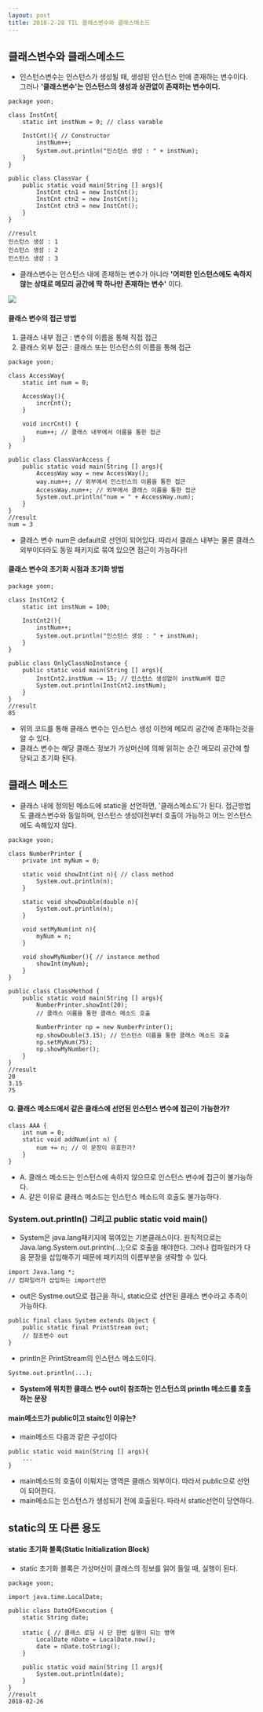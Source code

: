 ```yaml
---
layout: post
title: 2018-2-28 TIL 클래스변수와 클래스메소드
---
```

## 클래스변수와 클래스메소드

- 인스턴스변수는 인스턴스가 생성될 때, 생성된 인스턴스 안에 존재하는 변수이다. 그러나 **'클래스변수'는 인스턴스의 생성과 상관없이 존재하는 변수이다.**

```
package yoon;

class InstCnt{
    static int instNum = 0; // class varable

    InstCnt(){ // Constructor
        instNum++;
        System.out.println("인스턴스 생성 : " + instNum);
    }
}

public class ClassVar {
    public static void main(String [] args){
        InstCnt ctn1 = new InstCnt();
        InstCnt ctn2 = new InstCnt();
        InstCnt ctn3 = new InstCnt();
    }
}

//result
인스턴스 생성 : 1
인스턴스 생성 : 2
인스턴스 생성 : 3
```
- 클래스변수는 인스턴스 내에 존재하는 변수가 아니라 **'어떠한 인스턴스에도 속하지 않는 상태로 메모리 공간에 딱 하나만 존재하는 변수'** 이다.


![](https://github.com/jaeyeon93/jaeyeon93.github.io/blob/master/images/classVar1.jpeg?raw=true)


#### 클래스 변수의 접근 방법
1. 클래스 내부 접근 : 변수의 이름을 통해 직접 접근
2. 클래스 외부 접근 : 클래스 또는 인스턴스의 이름을 통해 접근

```
package yoon;

class AccessWay{
    static int num = 0;

    AccessWay(){
        incrCnt();
    }

    void incrCnt() {
        num++; // 클래스 내부에서 이름을 통한 접근
    }
}

public class ClassVarAccess {
    public static void main(String [] args){
        AccessWay way = new AccessWay();
        way.num++; // 외부에서 인스턴스의 이름을 통한 접근
        AccessWay.num++; // 외부에서 클래스 이름을 통한 접근
        System.out.println("num = " + AccessWay.num);
    }
}
//result
num = 3
```
- 클래스 변수 num은 default로 선언이 되어있다. 따라서 클래스 내부는 물론 클래스 외부이더라도 동일 패키지로 묶여 있으면 접근이 가능하다!!

#### 클래스 변수의 초기화 시점과 초기화 방법

```
package yoon;

class InstCnt2 {
    static int instNum = 100;

    InstCnt2(){
        instNum++;
        System.out.println("인스턴스 생성 : " + instNum);
    }
}

public class OnlyClassNoInstance {
    public static void main(String [] args){
        InstCnt2.instNum -= 15; // 인스턴스 생성없이 instNum에 접근
        System.out.println(InstCnt2.instNum);
    }
}
//result
85
```
- 위의 코드를 통해 클래스 변수는 인스턴스 생성 이전에 메모리 공간에 존재하는것을 알 수 있다.
- 클래스 변수는 해당 클래스 정보가 가상머신에 의해 읽히는 순간 메모리 공간에 할당되고 초기화 된다.

## 클래스 메소드

- 클래스 내에 정의된 메소드에 static을 선언하면, '클래스메소드'가 된다. 접근방법도 클래스변수와 동일하며, 인스턴스 생성이전부터 호출이 가능하고 어느 인스턴스에도 속해있지 않다.

```
package yoon;

class NumberPrinter {
    private int myNum = 0;

    static void showInt(int n){ // class method
        System.out.println(n);
    }

    static void showDouble(double n){
        System.out.println(n);
    }

    void setMyNum(int n){
        myNum = n;
    }

    void showMyNumber(){ // instance method
        showInt(myNum);
    }
}

public class ClassMethod {
    public static void main(String [] args){
        NumberPrinter.showInt(20);
        // 클래스 이름을 통한 클래스 메소드 호출

        NumberPrinter np = new NumberPrinter();
        np.showDouble(3.15); // 인스턴스 이름을 통한 클래스 메소드 호출
        np.setMyNum(75);
        np.showMyNumber();
    }
}
//result
20
3.15
75
```

#### Q. 클래스 메소드에서 같은 클래스에 선언된 인스턴스 변수에 접근이 가능한가?
```
class AAA {
	int num = 0;
    static void addNum(int n) {
    	num += n; // 이 문장이 유효한가?
    }
}
```

- A. 클래스 메소드는 인스턴스에 속하지 않으므로 인스턴스 변수에 접근이 불가능하다.
- A. 같은 이유로 클래스 메소드는 인스턴스 메소드의 호출도 불가능하다.

### System.out.println() 그리고 public static void main()

- System은 java.lang패키지에 묶여있는 기본클래스이다. 원칙적으로는 Java.lang.System.out.println(...);으로 호출을 해야한다. 그러나 컴파일러가 다음 문장을 삽입해주기 때문에 패키지의 이름부분을 생략할 수 있다.

```
import Java.lang *;
// 컴파일러가 삽입하는 import선언
```

- out은 Systme.out으로 접근을 하니, static으로 선언된 클래스 변수라고 추측이 가능하다.

```
public final class System extends Object {
	public static final PrintStream out;
    // 참조변수 out
}
```

- println은 PrintStream의 인스턴스 메소드이다.
```
Systme.out.println(...);
```
- **System에 위치한 클래스 변수 out이 참조하는 인스턴스의 println 메소드를 호출하는 문장**


#### main메소드가 public이고 staitc인 이유는?

- main메소드 다음과 같은 구성이다

```
public static void main(String [] args){
	...
}
```
- main메소드의 호출이 이뤄지는 영역은 클래스 외부이다. 따라서 public으로 선언이 되어한다.
- main메소드는 인스턴스가 생성되기 전에 호출된다. 따라서 static선언이 당연하다.


## static의 또 다른 용도

#### static 초기화 블록(Static Initialization Block)

- static 초기화 블록은 가상머신이 클래스의 정보를 읽어 들일 때, 실행이 된다.

```
package yoon;

import java.time.LocalDate;

public class DateOfExecution {
    static String date;

    static { // 클래스 로딩 시 단 한번 실행이 되는 영역
        LocalDate nDate = LocalDate.now();
        date = nDate.toString();
    }

    public static void main(String [] args){
        System.out.println(date);
    }
}
//result
2018-02-26
```
